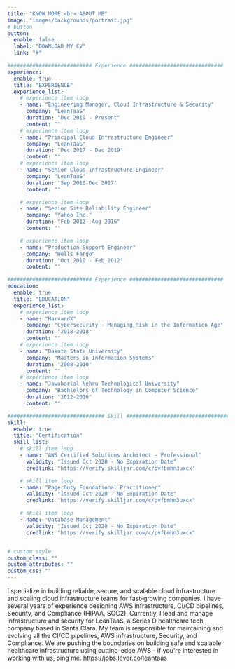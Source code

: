 ```yaml
---
title: "KNOW MORE <br> ABOUT ME"
image: "images/backgrounds/portrait.jpg"
# button
button:
  enable: false
  label: "DOWNLOAD MY CV"
  link: "#"

########################### Experience ##############################
experience:
  enable: true
  title: "EXPERIENCE"
  experience_list:
    # experience item loop
    - name: "Engineering Manager, Cloud Infrastructure & Security"
      company: "LeanTaaS"
      duration: "Dec 2019 - Present"
      content: ""
    # experience item loop
    - name: "Principal Cloud Infrastructure Engineer"
      company: "LeanTaaS"
      duration: "Dec 2017 - Dec 2019"
      content: ""
    # experience item loop
    - name: "Senior Cloud Infrastructure Engineer"
      company: "LeanTaaS"
      duration: "Sep 2016-Dec 2017"
      content: ""

    # experience item loop
    - name: "Senior Site Reliability Engineer"
      company: "Yahoo Inc."
      duration: "Feb 2012- Aug 2016"
      content: ""

    # experience item loop
    - name: "Production Support Engineer"
      company: "Wells Fargo"
      duration: "Oct 2010 - Feb 2012"
      content: ""

########################### Experience ##############################
education:
  enable: true
  title: "EDUCATION"
  experience_list:
    # experience item loop
    - name: "HarvardX"
      company: "Cybersecurity - Managing Risk in the Information Age"
      duration: "2018-2018"
      content: ""
    # experience item loop
    - name: "Dakota State University"
      company: "Masters in Information Systems"
      duration: "2008-2010"
      content: ""
    # experience item loop
    - name: "Jawaharlal Nehru Technological University"
      company: "Bachlelors of Technology in Computer Science"
      duration: "2012-2016"
      content: ""

############################### Skill #################################
skill:
  enable: true
  title: "Certification"
  skill_list:
    # skill item loop
    - name: "AWS Certified Solutions Architect - Professional"
      validity: "Issued Oct 2020 - No Expiration Date"
      credlink: "https://verify.skilljar.com/c/pvfbmhn3uxcx"

    # skill item loop
    - name: "PagerDuty Foundational Practitioner"
      validity: "Issued Oct 2020 - No Expiration Date"
      credlink: "https://verify.skilljar.com/c/pvfbmhn3uxcx"

    # skill item loop
    - name: "Database Management"
      validity: "Issued Oct 2020 - No Expiration Date"
      credlink: "https://verify.skilljar.com/c/pvfbmhn3uxcx"


# custom style
custom_class: ""
custom_attributes: ""
custom_css: ""
---
```


I specialize in building reliable, secure, and scalable cloud infrastructure and scaling cloud infrastructure teams for fast-growing companies. I have several years of experience designing AWS infrastructure, CI/CD pipelines, Security, and Compliance (HIPAA, SOC2).
Currently, I lead and manage infrastructure and security for LeanTaaS, a Series D healthcare tech company based in Santa Clara. My team is responsible for maintaining and evolving all the CI/CD pipelines, AWS infrastructure, Security, and Compliance. We are pushing the boundaries on building safe and scalable healthcare infrastructure using cutting-edge AWS - if you're interested in working with us, ping me. https://jobs.lever.co/leantaas
